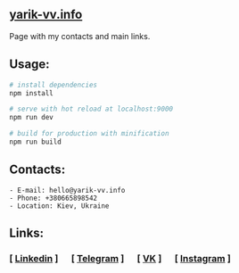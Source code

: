 ## [yarik-vv.info](https://yarik-vv.info)
Page with my contacts and main links.

## Usage:
``` bash
# install dependencies
npm install

# serve with hot reload at localhost:9000
npm run dev

# build for production with minification
npm run build
```

## Contacts:
```
- E-mail: hello@yarik-vv.info
- Phone: +380665898542
- Location: Kiev, Ukraine
```

## Links: 
### [&nbsp;[Linkedin](https://www.linkedin.com/in/yarik-vv)&nbsp;]&nbsp;&nbsp;&nbsp;&nbsp;&nbsp;&nbsp;[&nbsp;[Telegram](http://telegram.me/yarik_vv)&nbsp;]&nbsp;&nbsp;&nbsp;&nbsp;&nbsp;&nbsp;[&nbsp;[VK](https://vk.com/yarik_vv)&nbsp;]&nbsp;&nbsp;&nbsp;&nbsp;&nbsp;&nbsp;[&nbsp;[Instagram](https://www.instagram.com/yarik_vv)&nbsp;]